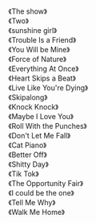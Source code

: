 《The show》  
《Two》  
《sunshine girl》  
《Trouble Is a Friend》  
《You Will be Mine》  
《Force of Nature》  
《Everything At Once》  
《Heart Skips a Beat》  
《Live Like You're Dying》  
《Skipalong》  
《Knock Knock》  
《Maybe I Love You》  
《Roll With the Punches》  
《Don't Let Me Fall》  
《Cat Piano》  
《Better Off》  
《Shitty Day》  
《Tik Tok》  
《The Opportunity Fair》  
《I could be the one》  
《Tell Me Why》  
《Walk Me Home》  
